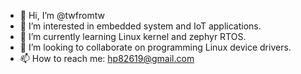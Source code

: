 - 👋 Hi, I’m @twfromtw
- 👀 I’m interested in embedded system and IoT applications.
- 🌱 I’m currently learning Linux kernel and zephyr RTOS.
- 💞️ I’m looking to collaborate on programming Linux device drivers.
- 📫 How to reach me: hp82619@gmail.com

<!---
twfromtw/twfromtw is a ✨ special ✨ repository because its `README.md` (this file) appears on your GitHub profile.
You can click the Preview link to take a look at your changes.
--->
